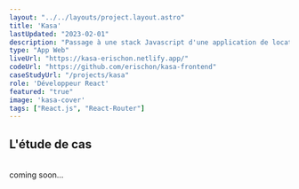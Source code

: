 ```yaml
---
layout: "../../layouts/project.layout.astro"
title: 'Kasa'
lastUpdated: "2023-02-01"
description: "Passage à une stack Javascript d'une application de location d'appartements."
type: "App Web"
liveUrl: "https://kasa-erischon.netlify.app/"
codeUrl: "https://github.com/erischon/kasa-frontend"
caseStudyUrl: "/projects/kasa"
role: 'Développeur React'
featured: "true"
image: 'kasa-cover' 
tags: ["React.js", "React-Router"]
---
```


## L'étude de cas
  <br/>
coming soon...